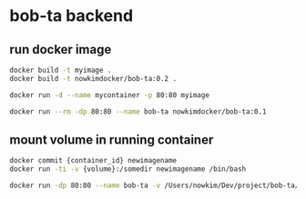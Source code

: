 # bob-ta backend

## run docker image
```bash
docker build -t myimage .
docker build -t nowkimdocker/bob-ta:0.2 .

docker run -d --name mycontainer -p 80:80 myimage

docker run --rm -dp 80:80 --name bob-ta nowkimdocker/bob-ta:0.1
```

## mount volume in running container
```bash
docker commit {container_id} newimagename
docker run -ti -v {volume}:/somedir newimagename /bin/bash

docker run -dp 80:80 --name bob-ta -v /Users/nowkim/Dev/project/bob-ta/back:/code nowkimdocker/bob-ta:0.2
```

